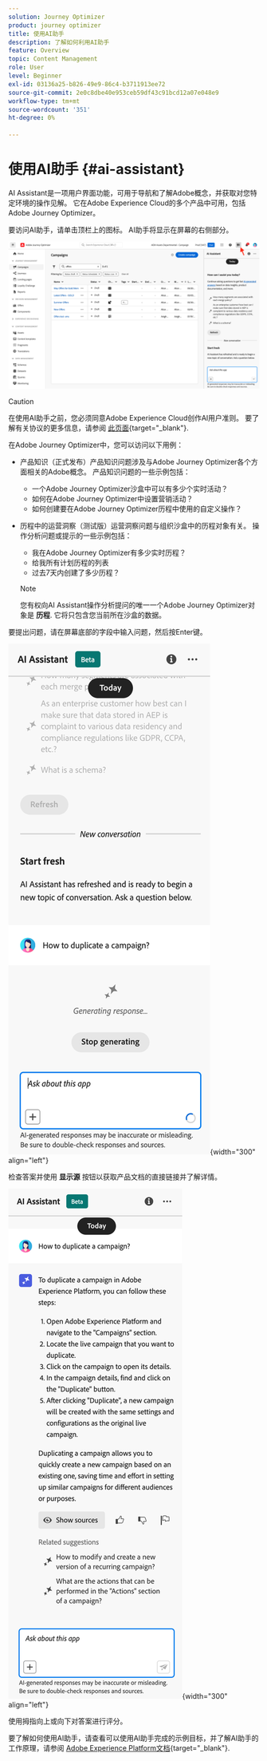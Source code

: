 ```yaml
---
solution: Journey Optimizer
product: journey optimizer
title: 使用AI助手
description: 了解如何利用AI助手
feature: Overview
topic: Content Management
role: User
level: Beginner
exl-id: 03136a25-b826-49e9-86c4-b3711913ee72
source-git-commit: 2e0c8dbe40e953ceb59df43c91bcd12a07e048e9
workflow-type: tm+mt
source-wordcount: '351'
ht-degree: 0%

---
```


# 使用AI助手 {#ai-assistant}

AI Assistant是一项用户界面功能，可用于导航和了解Adobe概念，并获取对您特定环境的操作见解。 它在Adobe Experience Cloud的多个产品中可用，包括Adobe Journey Optimizer。

要访问AI助手，请单击顶栏上的图标。 AI助手将显示在屏幕的右侧部分。

![](assets/do-not-localize/ai-assistant-open.png)


>[!CAUTION]
>
>在使用AI助手之前，您必须同意Adobe Experience Cloud创作AI用户准则。 要了解有关协议的更多信息，请参阅 [此页面](https://experienceleague.adobe.com/en/docs/experience-platform/landing/platform-ui/ai-assistant){target="_blank"}.

在Adobe Journey Optimizer中，您可以访问以下用例：

* 产品知识（正式发布）产品知识问题涉及与Adobe Journey Optimizer各个方面相关的Adobe概念。 产品知识问题的一些示例包括：

   * 一个Adobe Journey Optimizer沙盒中可以有多少个实时活动？
   * 如何在Adobe Journey Optimizer中设置营销活动？
   * 如何创建要在Adobe Journey Optimizer历程中使用的自定义操作？


* 历程中的运营洞察（测试版）运营洞察问题与组织沙盒中的历程对象有关。 操作分析问题或提示的一些示例包括：

   * 我在Adobe Journey Optimizer有多少实时历程？
   * 给我所有计划历程的列表
   * 过去7天内创建了多少历程？

  >[!NOTE]
  >
  >您有权向AI Assistant操作分析提问的唯一一个Adobe Journey Optimizer对象是 **历程**. 它将只包含您当前所在沙盒的数据。


要提出问题，请在屏幕底部的字段中输入问题，然后按Enter键。

![](assets/do-not-localize/ai-assistant-ask.png){width="300" align="left"}

检查答案并使用 **显示源** 按钮以获取产品文档的直接链接并了解详情。

![](assets/do-not-localize/ai-assistant-answer.png){width="300" align="left"}

使用拇指向上或向下对答案进行评分。

要了解如何使用AI助手，请查看可以使用AI助手完成的示例目标，并了解AI助手的工作原理，请参阅 [Adobe Experience Platform文档](https://experienceleague.adobe.com/en/docs/experience-platform/landing/platform-ui/ai-assistant){target="_blank"}.
